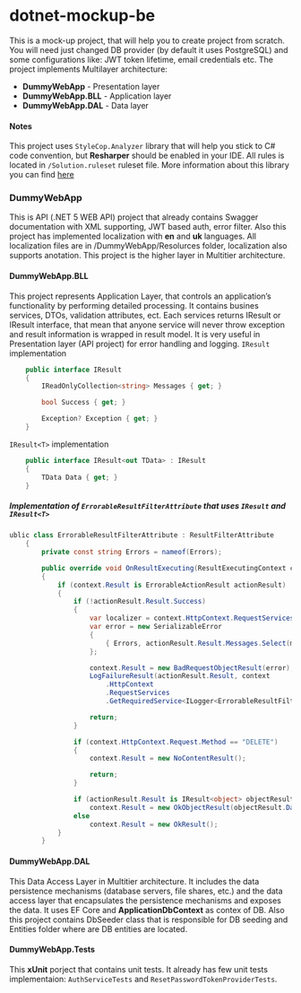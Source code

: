 # dotnet-mockup-be

This is a mock-up project, that will help you to create project from scratch. You will need just changed DB provider (by default it uses PostgreSQL) and some configurations like: JWT token lifetime, email credentials etc. The project implements Multilayer architecture:
- **DummyWebApp** - Presentation layer
- **DummyWebApp.BLL** - Application layer
- **DummyWebApp.DAL**  - Data layer
#### Notes
This project uses `StyleCop.Analyzer` library that will help you stick to C# code convention, but **Resharper** should be enabled in your IDE. All rules is located in `/Solution.ruleset` ruleset file.
More information about this library you can find [here](https://github.com/DotNetAnalyzers/StyleCopAnalyzers "here")
### DummyWebApp
This is API (.NET 5 WEB API) project that already contains Swagger documentation with XML supporting, JWT based auth, error filter. Also this project has implemented localization with **en** and **uk** languages. All localization files are in /DummyWebApp/Resolurces folder, localization also supports anotation. This project is the higher layer in Multitier architecture.

#### DummyWebApp.BLL
This project represents Application Layer, that controls an application’s functionality by performing detailed processing. It contains busines services, DTOs, validation attributes, ect. Each services returns IResult or IResult<T> interface, that mean that anyone service will never throw exception and result information is wrapped in result model. It is very useful in Presentation layer (API project) for error handling and logging. 
`IResult` implementation
```csharp
    public interface IResult
    {
        IReadOnlyCollection<string> Messages { get; }

        bool Success { get; }

        Exception? Exception { get; }
    }
```

`IResult<T>` implementation
```csharp
    public interface IResult<out TData> : IResult
    {
        TData Data { get; }
    }
```

##### Implementation of `ErrorableResultFilterAttribute` that uses `IResult` and `IResult<T>`

```csharp
ublic class ErrorableResultFilterAttribute : ResultFilterAttribute
    {
        private const string Errors = nameof(Errors);

        public override void OnResultExecuting(ResultExecutingContext context)
        {
            if (context.Result is ErrorableActionResult actionResult)
            {
                if (!actionResult.Result.Success)
                {
                    var localizer = context.HttpContext.RequestServices.GetRequiredService<IStringLocalizer<ErrorableResultFilterAttribute>>();
                    var error = new SerializableError
                    {
                        { Errors, actionResult.Result.Messages.Select(m => localizer[m].Value) }
                    };

                    context.Result = new BadRequestObjectResult(error);
                    LogFailureResult(actionResult.Result, context
                        .HttpContext
                        .RequestServices
                        .GetRequiredService<ILogger<ErrorableResultFilterAttribute>>());

                    return;
                }

                if (context.HttpContext.Request.Method == "DELETE")
                {
                    context.Result = new NoContentResult();

                    return;
                }

                if (actionResult.Result is IResult<object> objectResult)
                    context.Result = new OkObjectResult(objectResult.Data);
                else
                    context.Result = new OkResult();
            }
        }
```

#### DummyWebApp.DAL
This Data Access Layer in Multitier architecture. It includes the data persistence mechanisms (database servers, file shares, etc.) and the data access layer that encapsulates the persistence mechanisms and exposes the data. It uses EF Core and **ApplicationDbContext** as contex of DB. Also this project contains DbSeeder class that is responsible for DB seeding and Entities folder where are DB entities are located.

#### DummyWebApp.Tests
This **xUnit** porject that contains unit tests. It already has few unit tests implementaion: `AuthServiceTests` and `ResetPasswordTokenProviderTests`.
